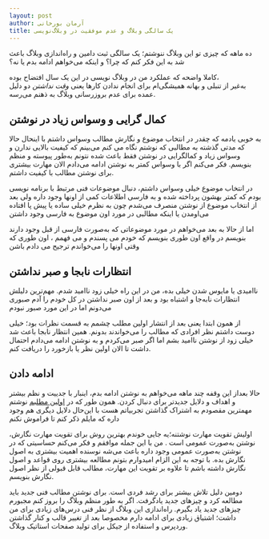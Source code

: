 ```yaml
---
layout: post
author: آرمان بورخانی
title: یک سالگی وبلاگ و عدم موفقیت در وبلاگ‌نویسی
---
```


ده ماهه که چیزی تو این وبلاگ ننوشتم؛ یک سالگی ثبت دامین و راه‌اندازی وبلاگ باعث شد به این فکر کنم که چرا؟ و اینکه می‌خواهم ادامه بدم یا نه؟

کاملا واضحه که عملکرد من در وبلاگ نویسی در این یک سال افتضاح بوده،   
به‌غیر از تنبلی و بهانه همیشگی‌ام برای انجام ندادن کارها یعنی *وقت نداشتن* دو دلیل عمده برای عدم بروز‌رسانی وبلاگ به ذهنم می‌رسه. 

## کمال گرایی و وسواس زیاد در نوشتن
به خوبی یادمه که چقدر در انتخاب موضوع و نگارش مطالب وسواس داشتم با اینحال حالا که مدتی گذشته به مطالبی که نوشتم نگاه می کنم می‌بینم که کیفیت بالایی ندارن و وسواس زیاد و کمالگرایی در نوشتن فقط باعث شده نتونم به‌طور پیوسته و منظم بنویسم. 
فکر می‌کنم اگر با وسواس کمتر به نوشتن ادامه می‌دادم الان مهارت بیشتری برای نوشتن مطالب با کیفیت داشتم.

در انتخاب موضوع خیلی وسواس داشتم، دنبال موضوعات فنی مرتبط با برنامه نویسی بودم که کمتر بهشون پرداخته شده و به فارسی اطلاعات کمی از اونها وجود داره ولی بعد از انتخاب موضوع از نوشتن منصرف می‌شدم چون به نظرم خیلی ساده یا پیش پا افتاده می‌اومدن یا اینکه مطالبی در مورد اون موضوع به فارسی وجود داشتن

اما از حالا به بعد می‌خواهم در مورد موضوعاتی که به‌صورت فارسی از قبل وجود دارند بنویسم در واقع اون طوری بنویسم که خودم می پسندم و می فهمم ، اون طوری که وقتی اونها را می‌خواندم ترجیح می دادم باشن

## انتظارات نابجا و صبر نداشتن
ناامیدی یا مایوس شدن خیلی بده، من در این راه خیلی زود ناامید شدم. مهم‌ترین دلیلش انتظارات نا‌به‌جا و اشتباه بود و بعد از اون صبر نداشتن در کل خودم را آدم صبوری می‌دونم اما در این مورد صبور نبودم

از همون ابتدا یعنی بعد از انتشار اولین مطلب چشمم به قسمت نظرات بود؛ خیلی دوست داشتم نظر افرادی که مطالب را می‌خواندند بدونم.
همین انتظار نابجا باعث شد خیلی زود از نوشتن ناامید بشم اما اگر صبر می‌کردم و به نوشتن ادامه می‌دادم احتمال داشت تا الان اولین نظر یا بازخورد را دریافت کنم. 

## ادامه دادن 
حالا بعد‌از این وقفه چند ماهه می‌خواهم به نوشتن ادامه بدم، اینبار با جدییت و نظم بیشتر و اهداف و دلایل جدیدتر برای دنبال کردن.
همون طور که در [اولین مطلبم](http://armanb.ir/2018/01/21/hello-world.html) نوشتم مهمترین مقصودم به اشتراک گذاشتن تجربیاتم هست با این‌حال دلایل دیگری هم وجود داره که مایلم ذکر کنم تا فراموش نکنم   

اولیش تقویت مهارت نوشتنه؛یه جایی خوندم بهترین روش برای تقویت مهارت نگارش، نوشتن به‌صورت عمومی است . من با این جمله موافقم و فکر می‌کنم حساسیتی که در نوشتن به‌صورت عمومی وجود داره باعث می‌شه نوسنده اهمیت بیشتری به اصول نگارش بده. با توجه به این الزام امیدوارم بتونم مطالعه بیشتری روی قواعد و اصول نگارش داشته باشم تا علاوه بر تقویت این مهارت، مطالب قابل قبولی از نظر اصول نگارش بنویسم.

دومین دلیل تلاش بیشتر برای رشد فردی است. برای نوشتن مطالب فنی جدید باید مطالعه کرد و چیزهای جدید یادگرفت. اگر به طور منظم وبلاگ را بروز کنم مجبورم چیزهای جدید یاد بگیرم.
راه‌اندازی این وبلاگ از نظر فنی درس‌های زیادی برای من داشت؛ اشتیاق زیادی برای ادامه دارم مخصوصا بعد از تغییر قالب و کنار گذاشتن وردپرس و استفاده از جیکل برای تولید صفحات استاتیک وبلاگ. 
